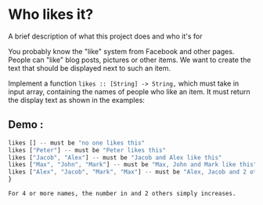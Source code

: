 
# Who likes it?

A brief description of what this project does and who it's for

You probably know the "like" system from Facebook and other pages. People can "like" blog posts, pictures or other items. We want to create the text that should be displayed next to such an item.

Implement a function `likes :: [String] -> String,` which must take in input array, containing the names of people who like an item. It must return the display text as shown in the examples:
## Demo :
```javascript
likes [] -- must be "no one likes this"
likes ["Peter"] -- must be "Peter likes this"
likes ["Jacob", "Alex"] -- must be "Jacob and Alex like this"
likes ["Max", "John", "Mark"] -- must be "Max, John and Mark like this"
likes ["Alex", "Jacob", "Mark", "Max"] -- must be "Alex, Jacob and 2 others like this"
}
```

  

```bash 
For 4 or more names, the number in and 2 others simply increases.
```
    